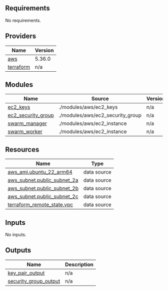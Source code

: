 <!-- BEGIN_TF_DOCS -->
## Requirements

No requirements.

## Providers

| Name | Version |
|------|---------|
| <a name="provider_aws"></a> [aws](#provider\_aws) | 5.36.0 |
| <a name="provider_terraform"></a> [terraform](#provider\_terraform) | n/a |

## Modules

| Name | Source | Version |
|------|--------|---------|
| <a name="module_ec2_keys"></a> [ec2\_keys](#module\_ec2\_keys) | ./modules/aws/ec2_keys | n/a |
| <a name="module_ec2_security_group"></a> [ec2\_security\_group](#module\_ec2\_security\_group) | ./modules/aws/ec2_security_group | n/a |
| <a name="module_swarm_manager"></a> [swarm\_manager](#module\_swarm\_manager) | ./modules/aws/ec2_instance | n/a |
| <a name="module_swarm_worker"></a> [swarm\_worker](#module\_swarm\_worker) | ./modules/aws/ec2_instance | n/a |

## Resources

| Name | Type |
|------|------|
| [aws_ami.ubuntu_22_arm64](https://registry.terraform.io/providers/hashicorp/aws/latest/docs/data-sources/ami) | data source |
| [aws_subnet.public_subnet_2a](https://registry.terraform.io/providers/hashicorp/aws/latest/docs/data-sources/subnet) | data source |
| [aws_subnet.public_subnet_2b](https://registry.terraform.io/providers/hashicorp/aws/latest/docs/data-sources/subnet) | data source |
| [aws_subnet.public_subnet_2c](https://registry.terraform.io/providers/hashicorp/aws/latest/docs/data-sources/subnet) | data source |
| [terraform_remote_state.vpc](https://registry.terraform.io/providers/hashicorp/terraform/latest/docs/data-sources/remote_state) | data source |

## Inputs

No inputs.

## Outputs

| Name | Description |
|------|-------------|
| <a name="output_key_pair_output"></a> [key\_pair\_output](#output\_key\_pair\_output) | n/a |
| <a name="output_security_group_output"></a> [security\_group\_output](#output\_security\_group\_output) | n/a |
<!-- END_TF_DOCS -->